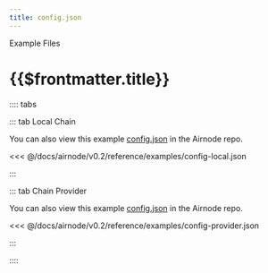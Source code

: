 ```yaml
---
title: config.json
---
```


<TitleSpan>Example Files</TitleSpan>

# {{$frontmatter.title}}

:::: tabs

::: tab Local Chain

You can also view this example
[config.json](https://github.com/api3dao/airnode/blob/v0.2/packages/airnode-node/config/config.json.example)
in the Airnode repo.

<<< @/docs/airnode/v0.2/reference/examples/config-local.json

:::

::: tab Chain Provider

You can also view this example
[config.json](https://github.com/api3dao/airnode/blob/v0.2/packages/airnode-deployer/config/config.json.example)
in the Airnode repo.

<<< @/docs/airnode/v0.2/reference/examples/config-provider.json

:::

::::
